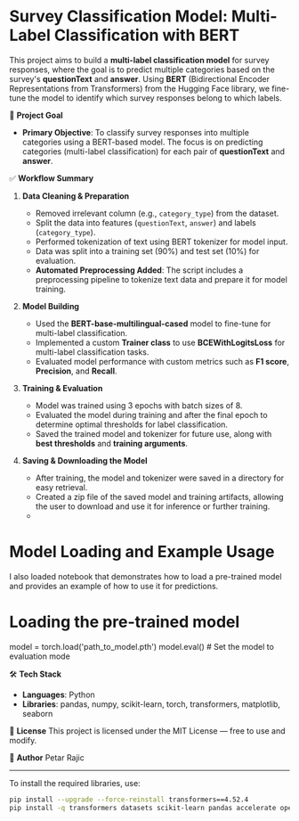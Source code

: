 # Survey Classification Model: Multi-Label Classification with BERT

This project aims to build a **multi-label classification model** for survey responses, where the goal is to predict multiple categories based on the survey's **questionText** and **answer**. Using **BERT** (Bidirectional Encoder Representations from Transformers) from the Hugging Face library, we fine-tune the model to identify which survey responses belong to which labels.

🎯 **Project Goal**
- **Primary Objective**: 
  To classify survey responses into multiple categories using a BERT-based model. The focus is on predicting categories (multi-label classification) for each pair of **questionText** and **answer**.

✅ **Workflow Summary**

1. **Data Cleaning & Preparation**
   - Removed irrelevant column (e.g., `category_type`) from the dataset.
   - Split the data into features (`questionText`, `answer`) and labels (`category_type`).
   - Performed tokenization of text using BERT tokenizer for model input.
   - Data was split into a training set (90%) and test set (10%) for evaluation.
   - **Automated Preprocessing Added**: The script includes a preprocessing pipeline to tokenize text data and prepare it for model training.

2. **Model Building**
   - Used the **BERT-base-multilingual-cased** model to fine-tune for multi-label classification.
   - Implemented a custom **Trainer class** to use **BCEWithLogitsLoss** for multi-label classification tasks.
   - Evaluated model performance with custom metrics such as **F1 score**, **Precision**, and **Recall**.

3. **Training & Evaluation**
   - Model was trained using 3 epochs with batch sizes of 8.
   - Evaluated the model during training and after the final epoch to determine optimal thresholds for label classification.
   - Saved the trained model and tokenizer for future use, along with **best thresholds** and **training arguments**.

4. **Saving & Downloading the Model**
   - After training, the model and tokenizer were saved in a directory for easy retrieval.
   - Created a zip file of the saved model and training artifacts, allowing the user to download and use it for inference or further training.
   - 
# Model Loading and Example Usage
I also loaded notebook that demonstrates how to load a pre-trained model and provides an example of how to use it for predictions.

# Loading the pre-trained model
model = torch.load('path_to_model.pth')
model.eval()  # Set the model to evaluation mode

🛠️ **Tech Stack**
- **Languages**: Python
- **Libraries**: pandas, numpy, scikit-learn, torch, transformers, matplotlib, seaborn

📜 **License**
This project is licensed under the MIT License — free to use and modify.

👤 **Author**
Petar Rajic

---

To install the required libraries, use:

```bash
pip install --upgrade --force-reinstall transformers==4.52.4
pip install -q transformers datasets scikit-learn pandas accelerate openpyxl
